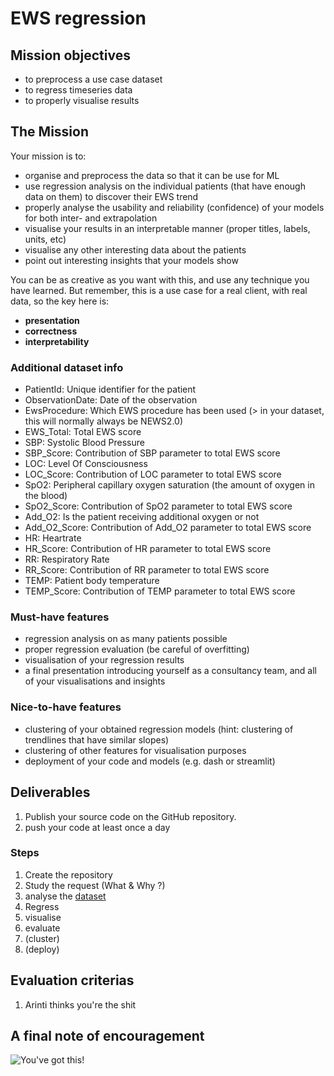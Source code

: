 # EWS regression

## Mission objectives 

- to preprocess a use case dataset
- to regress timeseries data
- to properly visualise results 


## The Mission

Your mission is to:
- organise and preprocess the data so that it can be use for ML
- use regression analysis on the individual patients (that have enough data on them) to discover their EWS trend
- properly analyse the usability and reliability (confidence) of your models for both inter- and extrapolation
- visualise your results in an interpretable manner (proper titles, labels, units, etc)
- visualise any other interesting data about the patients 
- point out interesting insights that your models show

You can be as creative as you want with this, and use any technique you have learned. But remember, this is a use case for a real client, with real data, so the key here is:
- **presentation**
- **correctness**
- **interpretability**

### Additional dataset info

- PatientId: Unique identifier for the patient
- ObservationDate: Date of the observation
- EwsProcedure: Which EWS procedure has been used (> in your dataset, this will normally always be NEWS2.0)
- EWS_Total: Total EWS score
- SBP: Systolic Blood Pressure
- SBP_Score: Contribution of SBP parameter to total EWS score
- LOC: Level Of Consciousness
- LOC_Score: Contribution of LOC parameter to total EWS score
- SpO2: Peripheral capillary oxygen saturation (the amount of oxygen in the blood)
- SpO2_Score: Contribution of SpO2 parameter to total EWS score
- Add_O2: Is the patient receiving additional oxygen or not
- Add_O2_Score: Contribution of Add_O2 parameter to total EWS score
- HR: Heartrate
- HR_Score: Contribution of HR parameter to total EWS score
- RR: Respiratory Rate
- RR_Score: Contribution of RR parameter to total EWS score
- TEMP: Patient body temperature
- TEMP_Score: Contribution of TEMP parameter to total EWS score

### Must-have features

- regression analysis on as many patients possible
- proper regression evaluation (be careful of overfitting)
- visualisation of your regression results
- a final presentation introducing yourself as a consultancy team, and all of your visualisations and insights

### Nice-to-have features

- clustering of your obtained regression models (hint: clustering of trendlines that have similar slopes)
- clustering of other features for visualisation purposes
- deployment of your code and models (e.g. dash or streamlit)


## Deliverables

1. Publish your source code on the GitHub repository.
2. push your code at least once a day

### Steps
1. Create the repository
2. Study the request (What & Why ?)
3. analyse the [dataset](./20200124_ews_observations)
4. Regress
5. visualise
5. evaluate
6. (cluster)
7. (deploy)


## Evaluation criterias
1. Arinti thinks you're the shit

## A final note of encouragement

![You've got this!](https://media.giphy.com/media/VbzpvRC1LWGRQAvues/giphy.gif)
